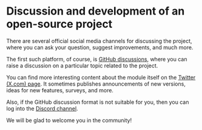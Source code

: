 # Discussion and development of an open-source project

There are several official social media channels for discussing the project, where you can ask your question, suggest improvements, and much more.

The first such platform, of course, is [GitHub discussions](https://github.com/hmpl-language/hmpl/discussions), where you can raise a discussion on a particular topic related to the project.

You can find more interesting content about the module itself on the [Twitter (X.com) page](https://x.com/hmpljs). It sometimes publishes announcements of new versions, ideas for new features, surveys, and more.

Also, if the GitHub discussion format is not suitable for you, then you can log into the [Discord channel](https://discord.gg/KFunMep36n).

We will be glad to welcome you in the community!
